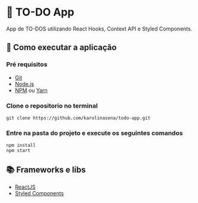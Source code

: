 # :pencil: TO-DO App

App de TO-DOS utilizando React Hooks, Context API e Styled Components.

## :rocket: Como executar a aplicação

### Pré requisitos

- [Git](https://git-scm.com/)
- [Node.js](https://nodejs.org/en/)
- [NPM](https://www.npmjs.com/) ou [Yarn](https://yarnpkg.com/)

### Clone o repositorio no terminal

```
git clone https://github.com/karolinasena/todo-app.git
```

### Entre na pasta do projeto e execute os seguintes comandos

```
npm install
npm start
```

## :books: Frameworks e libs

- [ReactJS](https://pt-br.reactjs.org/)
- [Styled Components](https://styled-components.com/)
